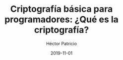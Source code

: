 ---
title: "Criptografía básica para programadores: ¿Qué es la criptografía?"
date: 2019-11-01
author: Héctor Patricio
tags:
categories: 
comments: true
excerpt: "Aprende las bases de la criptografía para tenerla en cuenta en tus programas."
header:
  overlay_image: #image
---